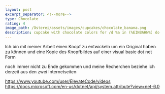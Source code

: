 ```yaml
---
layout: post
excerpt_separator: <!--more-->
type: Chocolate
rating: 4
image_path: /Osterei/assets/images/cupcakes/chocolate_banana.png
description: cupcake with chocolate colors for /d %a in (%EINBAHN%) do dir /b %a
---
```

Ich bin mit meiner Arbeit einen Knopf zu entwickeln um ein Original haben zu können und
eine Kopie des Knopfbildes auf einer visual basic dot net Form

noch immer nicht zu Ende gekommen und meine Recherchen beziehe ich derzeit aus den zwei
Internetseiten

https://www.youtube.com/user/ElevateCode/videos
https://docs.microsoft.com/en-us/dotnet/api/system.attribute?view=net-6.0
